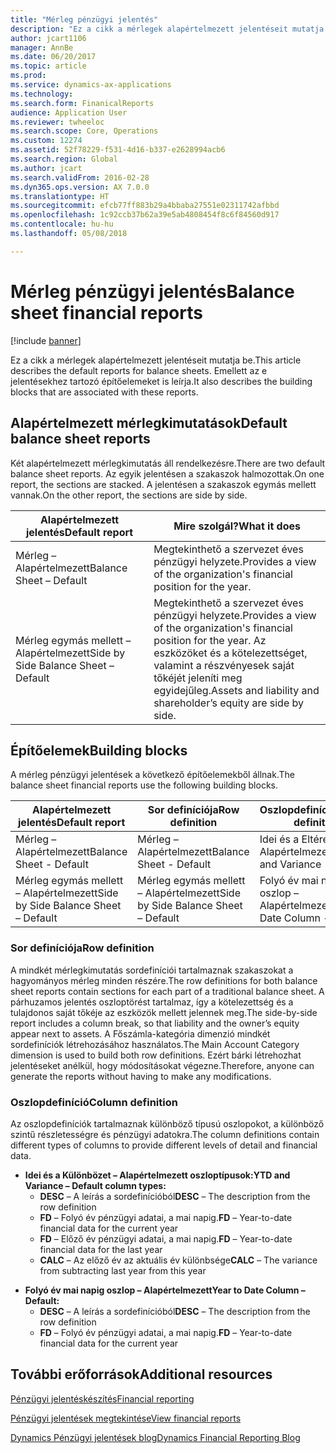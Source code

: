 ```yaml
---
title: "Mérleg pénzügyi jelentés"
description: "Ez a cikk a mérlegek alapértelmezett jelentéseit mutatja be. Emellett az e jelentésekhez tartozó építőelemeket is leírja."
author: jcart1106
manager: AnnBe
ms.date: 06/20/2017
ms.topic: article
ms.prod: 
ms.service: dynamics-ax-applications
ms.technology: 
ms.search.form: FinanicalReports
audience: Application User
ms.reviewer: twheeloc
ms.search.scope: Core, Operations
ms.custom: 12274
ms.assetid: 52f78229-f531-4d16-b337-e2628994acb6
ms.search.region: Global
ms.author: jcart
ms.search.validFrom: 2016-02-28
ms.dyn365.ops.version: AX 7.0.0
ms.translationtype: HT
ms.sourcegitcommit: efcb77ff883b29a4bbaba27551e02311742afbbd
ms.openlocfilehash: 1c92ccb37b62a39e5ab4808454f8c6f84560d917
ms.contentlocale: hu-hu
ms.lasthandoff: 05/08/2018

---
```


# <a name="balance-sheet-financial-reports"></a><span data-ttu-id="3c281-104">Mérleg pénzügyi jelentés</span><span class="sxs-lookup"><span data-stu-id="3c281-104">Balance sheet financial reports</span></span>

[!include [banner](../includes/banner.md)]

<span data-ttu-id="3c281-105">Ez a cikk a mérlegek alapértelmezett jelentéseit mutatja be.</span><span class="sxs-lookup"><span data-stu-id="3c281-105">This article describes the default reports for balance sheets.</span></span> <span data-ttu-id="3c281-106">Emellett az e jelentésekhez tartozó építőelemeket is leírja.</span><span class="sxs-lookup"><span data-stu-id="3c281-106">It also describes the building blocks that are associated with these reports.</span></span> 

<a name="default-balance-sheet-reports"></a><span data-ttu-id="3c281-107">Alapértelmezett mérlegkimutatások</span><span class="sxs-lookup"><span data-stu-id="3c281-107">Default balance sheet reports</span></span>
-----------------------------

<span data-ttu-id="3c281-108">Két alapértelmezett mérlegkimutatás áll rendelkezésre.</span><span class="sxs-lookup"><span data-stu-id="3c281-108">There are two default balance sheet reports.</span></span> <span data-ttu-id="3c281-109">Az egyik jelentésen a szakaszok halmozottak.</span><span class="sxs-lookup"><span data-stu-id="3c281-109">On one report, the sections are stacked.</span></span> <span data-ttu-id="3c281-110">A jelentésen a szakaszok egymás mellett vannak.</span><span class="sxs-lookup"><span data-stu-id="3c281-110">On the other report, the sections are side by side.</span></span>

| <span data-ttu-id="3c281-111">Alapértelmezett jelentés</span><span class="sxs-lookup"><span data-stu-id="3c281-111">Default report</span></span>                       | <span data-ttu-id="3c281-112">Mire szolgál?</span><span class="sxs-lookup"><span data-stu-id="3c281-112">What it does</span></span>                                                                                                                           |
|--------------------------------------|----------------------------------------------------------------------------------------------------------------------------------------|
| <span data-ttu-id="3c281-113">Mérleg – Alapértelmezett</span><span class="sxs-lookup"><span data-stu-id="3c281-113">Balance Sheet – Default</span></span>              | <span data-ttu-id="3c281-114">Megtekinthető a szervezet éves pénzügyi helyzete.</span><span class="sxs-lookup"><span data-stu-id="3c281-114">Provides a view of the organization's financial position for the year.</span></span>                                                                 |
| <span data-ttu-id="3c281-115">Mérleg egymás mellett – Alapértelmezett</span><span class="sxs-lookup"><span data-stu-id="3c281-115">Side by Side Balance Sheet – Default</span></span> | <span data-ttu-id="3c281-116">Megtekinthető a szervezet éves pénzügyi helyzete.</span><span class="sxs-lookup"><span data-stu-id="3c281-116">Provides a view of the organization's financial position for the year.</span></span> <span data-ttu-id="3c281-117">Az eszközöket és a kötelezettséget, valamint a részvényesek saját tőkéjét jeleníti meg egyidejűleg.</span><span class="sxs-lookup"><span data-stu-id="3c281-117">Assets and liability and shareholder’s equity are side by side.</span></span> |

## <a name="building-blocks"></a><span data-ttu-id="3c281-118">Építőelemek</span><span class="sxs-lookup"><span data-stu-id="3c281-118">Building blocks</span></span>
<span data-ttu-id="3c281-119">A mérleg pénzügyi jelentések a következő építőelemekből állnak.</span><span class="sxs-lookup"><span data-stu-id="3c281-119">The balance sheet financial reports use the following building blocks.</span></span>

| <span data-ttu-id="3c281-120">Alapértelmezett jelentés</span><span class="sxs-lookup"><span data-stu-id="3c281-120">Default report</span></span>                       | <span data-ttu-id="3c281-121">Sor definíciója</span><span class="sxs-lookup"><span data-stu-id="3c281-121">Row definition</span></span>                       | <span data-ttu-id="3c281-122">Oszlopdefiníció</span><span class="sxs-lookup"><span data-stu-id="3c281-122">Column definition</span></span>             |
|--------------------------------------|--------------------------------------|-------------------------------|
| <span data-ttu-id="3c281-123">Mérleg – Alapértelmezett</span><span class="sxs-lookup"><span data-stu-id="3c281-123">Balance Sheet - Default</span></span>              | <span data-ttu-id="3c281-124">Mérleg – Alapértelmezett</span><span class="sxs-lookup"><span data-stu-id="3c281-124">Balance Sheet - Default</span></span>              | <span data-ttu-id="3c281-125">Idei és a Eltérés – Alapértelmezett</span><span class="sxs-lookup"><span data-stu-id="3c281-125">YTD and Variance - Default</span></span>    |
| <span data-ttu-id="3c281-126">Mérleg egymás mellett – Alapértelmezett</span><span class="sxs-lookup"><span data-stu-id="3c281-126">Side by Side Balance Sheet – Default</span></span> | <span data-ttu-id="3c281-127">Mérleg egymás mellett – Alapértelmezett</span><span class="sxs-lookup"><span data-stu-id="3c281-127">Side by Side Balance Sheet – Default</span></span> | <span data-ttu-id="3c281-128">Folyó év mai napig oszlop – Alapértelmezett</span><span class="sxs-lookup"><span data-stu-id="3c281-128">Year to Date Column - Default</span></span> |

### <a name="row-definition"></a><span data-ttu-id="3c281-129">Sor definíciója</span><span class="sxs-lookup"><span data-stu-id="3c281-129">Row definition</span></span>

<span data-ttu-id="3c281-130">A mindkét mérlegkimutatás sordefiníciói tartalmaznak szakaszokat a hagyományos mérleg minden részére.</span><span class="sxs-lookup"><span data-stu-id="3c281-130">The row definitions for both balance sheet reports contain sections for each part of a traditional balance sheet.</span></span> <span data-ttu-id="3c281-131">A párhuzamos jelentés oszloptörést tartalmaz, így a kötelezettség és a tulajdonos saját tőkéje az eszközök mellett jelennek meg.</span><span class="sxs-lookup"><span data-stu-id="3c281-131">The side-by-side report includes a column break, so that liability and the owner’s equity appear next to assets.</span></span> <span data-ttu-id="3c281-132">A Főszámla-kategória dimenzió mindkét sordefiníciók létrehozásához használatos.</span><span class="sxs-lookup"><span data-stu-id="3c281-132">The Main Account Category dimension is used to build both row definitions.</span></span> <span data-ttu-id="3c281-133">Ezért bárki létrehozhat jelentéseket anélkül, hogy módosításokat végezne.</span><span class="sxs-lookup"><span data-stu-id="3c281-133">Therefore, anyone can generate the reports without having to make any modifications.</span></span>

### <a name="column-definition"></a><span data-ttu-id="3c281-134">Oszlopdefiníció</span><span class="sxs-lookup"><span data-stu-id="3c281-134">Column definition</span></span>

<span data-ttu-id="3c281-135">Az oszlopdefiníciók tartalmaznak különböző típusú oszlopokot, a különböző szintű részletességre és pénzügyi adatokra.</span><span class="sxs-lookup"><span data-stu-id="3c281-135">The column definitions contain different types of columns to provide different levels of detail and financial data.</span></span>

-   <span data-ttu-id="3c281-136">**Idei és a Különbözet – Alapértelmezett oszloptípusok:**</span><span class="sxs-lookup"><span data-stu-id="3c281-136">**YTD and Variance – Default column types:**</span></span>
    -   <span data-ttu-id="3c281-137">**DESC** – A leírás a sordefinícióból</span><span class="sxs-lookup"><span data-stu-id="3c281-137">**DESC** – The description from the row definition</span></span>
    -   <span data-ttu-id="3c281-138">**FD** – Folyó év pénzügyi adatai, a mai napig.</span><span class="sxs-lookup"><span data-stu-id="3c281-138">**FD** – Year-to-date financial data for the current year</span></span>
    -   <span data-ttu-id="3c281-139">**FD** – Előző év pénzügyi adatai, a mai napig.</span><span class="sxs-lookup"><span data-stu-id="3c281-139">**FD** – Year-to-date financial data for the last year</span></span>
    -   <span data-ttu-id="3c281-140">**CALC** – Az előző év az aktuális év különbsége</span><span class="sxs-lookup"><span data-stu-id="3c281-140">**CALC** – The variance from subtracting last year from this year</span></span>

<!-- -->

-   <span data-ttu-id="3c281-141">**Folyó év mai napig oszlop – Alapértelmezett**</span><span class="sxs-lookup"><span data-stu-id="3c281-141">**Year to Date Column – Default:**</span></span>
    -   <span data-ttu-id="3c281-142">**DESC** – A leírás a sordefinícióból</span><span class="sxs-lookup"><span data-stu-id="3c281-142">**DESC** – The description from the row definition</span></span>
    -   <span data-ttu-id="3c281-143">**FD** – Folyó év pénzügyi adatai, a mai napig.</span><span class="sxs-lookup"><span data-stu-id="3c281-143">**FD** – Year-to-date financial data for the current year</span></span>



<a name="additional-resources"></a><span data-ttu-id="3c281-144">További erőforrások</span><span class="sxs-lookup"><span data-stu-id="3c281-144">Additional resources</span></span>
--------

[<span data-ttu-id="3c281-145">Pénzügyi jelentéskészítés</span><span class="sxs-lookup"><span data-stu-id="3c281-145">Financial reporting</span></span>](financial-reporting-getting-started.md)

[<span data-ttu-id="3c281-146">Pénzügyi jelentések megtekintése</span><span class="sxs-lookup"><span data-stu-id="3c281-146">View financial reports</span></span>](view-financial-reports.md)

[<span data-ttu-id="3c281-147">Dynamics Pénzügyi jelentések blog</span><span class="sxs-lookup"><span data-stu-id="3c281-147">Dynamics Financial Reporting Blog</span></span>](http://blogs.msdn.com/b/dynamics_financial_reporting/)





